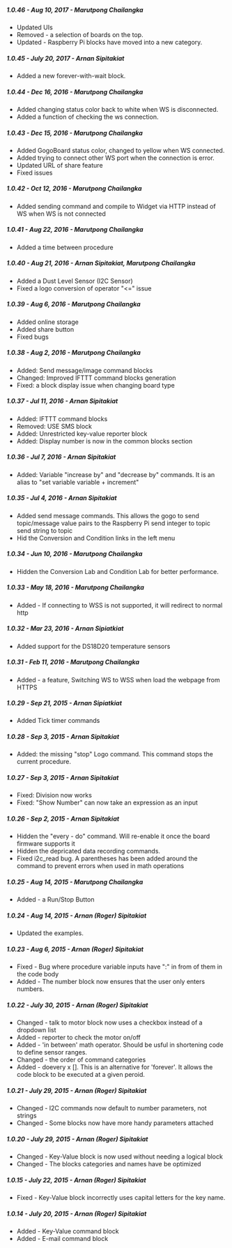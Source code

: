 ##### 1.0.46 - Aug 10, 2017 - Marutpong Chailangka
- Updated UIs
- Removed - a selection of boards on the top.
- Updated - Raspberry Pi blocks have moved into a new category.

##### 1.0.45 - July 20, 2017 - Arnan Sipitakiat
- Added a new forever-with-wait block.

##### 1.0.44 - Dec 16, 2016 - Marutpong Chailangka
- Added changing status color back to white when WS is disconnected.
- Added a function of checking the ws connection.

##### 1.0.43 - Dec 15, 2016 - Marutpong Chailangka
- Added GogoBoard status color, changed to yellow when WS connected.
- Added trying to connect other WS port when the connection is error.
- Updated URL of share feature
- Fixed issues

##### 1.0.42 - Oct 12, 2016 - Marutpong Chailangka
- Added sending command and compile to Widget via HTTP instead of WS when WS is not connected

##### 1.0.41 - Aug 22, 2016 - Marutpong Chailangka
- Added a time between procedure

##### 1.0.40 - Aug 21, 2016 - Arnan Sipitakiat, Marutpong Chailangka
- Added a Dust Level Sensor (I2C Sensor)
- Fixed a logo conversion of operator "<=" issue

##### 1.0.39 - Aug 6, 2016 - Marutpong Chailangka
- Added online storage
- Added share button
- Fixed bugs

##### 1.0.38 - Aug 2, 2016 - Marutpong Chailangka
- Added: Send message/image command blocks
- Changed: Improved IFTTT command blocks  generation
- Fixed: a block display issue when changing board type

##### 1.0.37 - Jul 11, 2016 - Arnan Sipitakiat
- Added: IFTTT command blocks
- Removed: USE SMS block
- Added: Unrestricted key-value reporter block
- Added: Display number is now in the common blocks section


##### 1.0.36 - Jul 7, 2016 - Arnan Sipitakiat
- Added: Variable "increase by" and "decrease by" commands. It is an alias to "set variable variable + increment"

##### 1.0.35 - Jul 4, 2016 - Arnan Sipitakiat
- Added send message commands. This allows the gogo to send topic/message value pairs to the Raspberry Pi
  send integer to topic
  send string to topic
- Hid the Conversion and Condition links in the left menu

##### 1.0.34 - Jun 10, 2016 - Marutpong Chailangka
- Hidden the Conversion Lab and Condition Lab for better performance.

##### 1.0.33 - May 18, 2016 - Marutpong Chailangka
- Added - If connecting to WSS is not supported, it will redirect to normal http

##### 1.0.32 - Mar 23, 2016 - Arnan Sipiatkiat
- Added support for the DS18D20 temperature sensors

##### 1.0.31 - Feb 11, 2016 - Marutpong Chailangka
- Added - a feature, Switching WS to WSS when load the webpage from HTTPS

##### 1.0.29 - Sep 21, 2015 - Arnan Sipiatkiat
- Added Tick timer commands

##### 1.0.28 - Sep 3, 2015 - Arnan Sipitakiat
- Added: the missing "stop" Logo command. This command stops the current procedure.

##### 1.0.27 - Sep 3, 2015 - Arnan Sipitakiat
- Fixed: Division now works
- Fixed: "Show Number" can now take an expression as an input

##### 1.0.26 - Sep 2, 2015 - Arnan Sipitakiat
- Hidden the "every - do" command. Will re-enable it once the board firmware supports it
- Hidden the depricated data recording commands.
- Fixed i2c_read bug. A parentheses has been added around the command to prevent errors when used in math operations

##### 1.0.25 - Aug 14, 2015 - Marutpong Chailangka
- Added - a Run/Stop Button

##### 1.0.24 - Aug 14, 2015 - Arnan (Roger) Sipitakiat
- Updated the examples.

##### 1.0.23 - Aug 6, 2015 - Arnan (Roger) Sipitakiat
- Fixed - Bug where procedure variable inputs have ":" in from of them
          in the code body
- Added - The number block now ensures that the user only enters numbers.

##### 1.0.22 - July 30, 2015 - Arnan (Roger) Sipitakiat
- Changed - talk to motor block now uses a checkbox instead of a dropdown list
- Added - reporter to check the motor on/off
- Added - 'in between' math operator. Should be usful in shortening
          code to define sensor ranges.
- Changed - the order of command categories
- Added - doevery x []. This is an alternative for 'forever'. It allows
          the code block to be executed at a given peroid.

##### 1.0.21 - July 29, 2015 - Arnan (Roger) Sipitakiat
- Changed - I2C commands now default to number parameters, not strings
- Changed - Some blocks now have more handy parameters attached

##### 1.0.20 - July 29, 2015 - Arnan (Roger) Sipitakiat
- Changed - Key-Value block is now used without needing a logical block
- Changed - The blocks categories and names have be optimized

##### 1.0.15 - July 22, 2015  - Arnan (Roger) Sipitakiat
- Fixed - Key-Value block incorrectly uses capital letters for the key name.


##### 1.0.14 - July 20, 2015  - Arnan (Roger) Sipitakiat
- Added - Key-Value command block
- Added - E-mail command block
